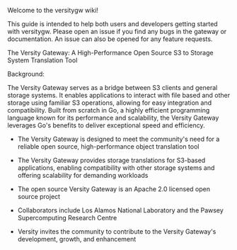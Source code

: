 Welcome to the versitygw wiki!

This guide is intended to help both users and developers getting started with versitygw.  Please open an issue if you find any bugs in the gateway or documentation.  An issue can also be opened for any feature requests.

The Versity Gateway: A High-Performance Open Source S3 to Storage System Translation Tool

Background:

The Versity Gateway serves as a bridge between S3 clients and general storage systems. It enables applications to interact with file based and other storage using familiar S3 operations, allowing for easy integration and compatibility. Built from scratch in Go, a highly efficient programming language known for its performance and scalability, the Versity Gateway leverages Go's benefits to deliver exceptional speed and efficiency.

* The Versity Gateway is designed to meet the community's need for a reliable open source, high-performance object translation tool

* The Versity Gateway provides storage translations for S3-based applications, enabling compatibility with other storage systems and offering scalability for demanding workloads

* The open source Versity Gateway is an Apache 2.0 licensed open source project

* Collaborators include Los Alamos National Laboratory and the Pawsey Supercomputing Research Centre

* Versity invites the community to contribute to the Versity Gateway's development, growth, and enhancement